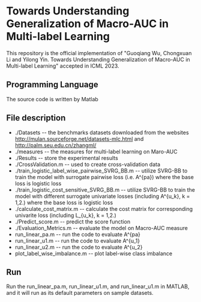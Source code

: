 # Towards Understanding Generalization of Macro-AUC in Multi-label Learning
This repository is the official implementation of "Guoqiang Wu, Chongxuan Li and Yilong Yin. Towards Understanding Generalization of Macro-AUC in Multi-label Learning" accepted in ICML 2023.
## Programming Language
The source code is written by Matlab
## File description
- ./Datasets -- the benchmarks datasets downloaded from the websites http://mulan.sourceforge.net/datasets-mlc.html and http://palm.seu.edu.cn/zhangml/
- ./measures -- the measures for multi-label learning on Maro-AUC
- ./Results -- store the experimental results
- ./CrossValidation.m -- used to create cross-validation data
- ./train_logistic_label_wise_pairwise_SVRG_BB.m -- utilize SVRG-BB to train the model with surrogate pairwise loss (i.e. A^{pa}) where the base loss is logistic loss
- ./train_logistic_cost_sensitive_SVRG_BB.m -- utilize SVRG-BB to train the model with different surrogate univariate losses (including A^{u_k}, k = 1,2.) where the base loss is logistic loss
- ./calculate_cost_matrix.m -- calculate the cost matrix for corresponding univarite loss (including L_{u_k}, k = 1,2.)
- ./Predict_score.m -- predict the score function
- ./Evaluation_Metrics.m -- evaluate the model on Macro-AUC measure
- run_linear_pa.m -- run the code to evaluate A^{pa}
- run_linear_u1.m -- run the code to evaluate A^{u_1}
- run_linear_u2.m -- run the code to evaluate A^{u_2}
- plot_label_wise_imbalance.m -- plot label-wise class imbalance  
## Run
Run the run_linear_pa.m, run_linear_u1.m, and run_linear_u1.m in MATLAB, and it will run as its default parameters on sample datasets.
